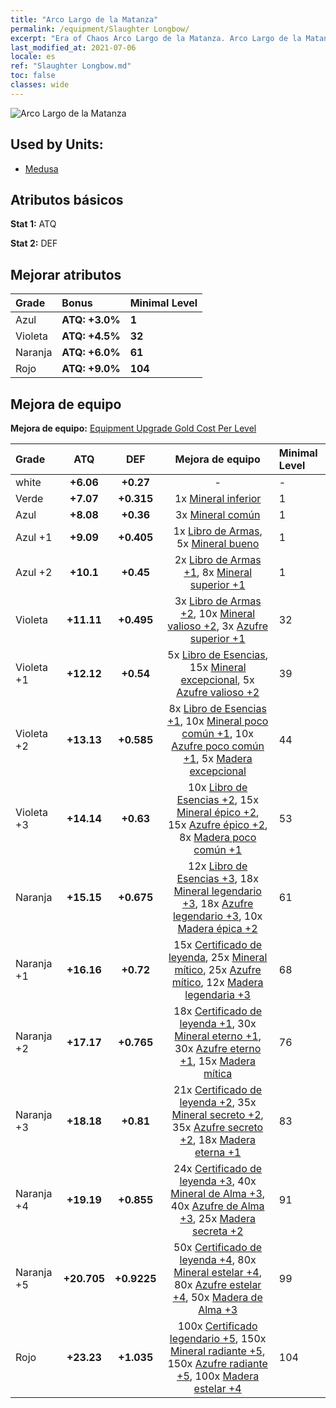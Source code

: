 ```yaml
---
title: "Arco Largo de la Matanza"
permalink: /equipment/Slaughter Longbow/
excerpt: "Era of Chaos Arco Largo de la Matanza. Arco Largo de la Matanza"
last_modified_at: 2021-07-06
locale: es
ref: "Slaughter Longbow.md"
toc: false
classes: wide
---
```


  ![Arco Largo de la Matanza](/images/e/e_7041.png)

## Used by Units:

* [Medusa](/es/units/Medusa/) 


## Atributos básicos
 **Stat 1:** ATQ

 **Stat 2:** DEF

## Mejorar atributos

  |     Grade    |   Bonus | Minimal Level | 
  |:-------------|:--------|:--------------| 
  | Azul | **ATQ: +3.0%** | **1** | 
  | Violeta | **ATQ: +4.5%** | **32** | 
  | Naranja | **ATQ: +6.0%** | **61** | 
  | Rojo | **ATQ: +9.0%** | **104** | 


## Mejora de equipo
 **Mejora de equipo:** [Equipment Upgrade Gold Cost Per Level](/equipment/EquipmentUpgradeCostPerLevel/) 

  |          Grade      | ATQ | DEF | Mejora de equipo | Minimal Level |
  |:--------------------|:---------:|:---------:|:----------------:|:--------------|
  | white | **+6.06** | **+0.27** | - | - |
  | Verde | **+7.07** | **+0.315** | 1x [Mineral inferior](/ItemsES/mat_1/) | 1 |
  | Azul | **+8.08** | **+0.36** | 3x [Mineral común](/ItemsES/mat_6/) | 1 |
  | Azul +1 | **+9.09** | **+0.405** | 1x [Libro de Armas](/ItemsES/mat_18/), 5x [Mineral bueno](/ItemsES/mat_12/) | 1 |
  | Azul +2 | **+10.1** | **+0.45** | 2x [Libro de Armas +1](/ItemsES/mat_25/), 8x [Mineral superior +1](/ItemsES/mat_19/) | 1 |
  | Violeta | **+11.11** | **+0.495** | 3x [Libro de Armas +2](/ItemsES/mat_32/), 10x [Mineral valioso +2](/ItemsES/mat_26/), 3x [Azufre superior +1](/ItemsES/mat_22/) | 32 |
  | Violeta +1 | **+12.12** | **+0.54** | 5x [Libro de Esencias](/ItemsES/mat_39/), 15x [Mineral excepcional](/ItemsES/mat_33/), 5x [Azufre valioso +2](/ItemsES/mat_29/) | 39 |
  | Violeta +2 | **+13.13** | **+0.585** | 8x [Libro de Esencias +1](/ItemsES/mat_46/), 10x [Mineral poco común +1](/ItemsES/mat_40/), 10x [Azufre poco común +1](/ItemsES/mat_43/), 5x [Madera excepcional](/ItemsES/mat_34/) | 44 |
  | Violeta +3 | **+14.14** | **+0.63** | 10x [Libro de Esencias +2](/ItemsES/mat_53/), 15x [Mineral épico +2](/ItemsES/mat_47/), 15x [Azufre épico +2](/ItemsES/mat_50/), 8x [Madera poco común +1](/ItemsES/mat_41/) | 53 |
  | Naranja | **+15.15** | **+0.675** | 12x [Libro de Esencias +3](/ItemsES/mat_60/), 18x [Mineral legendario +3](/ItemsES/mat_54/), 18x [Azufre legendario +3](/ItemsES/mat_57/), 10x [Madera épica +2](/ItemsES/mat_48/) | 61 |
  | Naranja +1 | **+16.16** | **+0.72** | 15x [Certificado de leyenda](/ItemsES/mat_67/), 25x [Mineral mítico](/ItemsES/mat_61/), 25x [Azufre mítico](/ItemsES/mat_64/), 12x [Madera legendaria +3](/ItemsES/mat_55/) | 68 |
  | Naranja +2 | **+17.17** | **+0.765** | 18x [Certificado de leyenda +1](/ItemsES/mat_74/), 30x [Mineral eterno +1](/ItemsES/mat_68/), 30x [Azufre eterno +1](/ItemsES/mat_71/), 15x [Madera mítica](/ItemsES/mat_62/) | 76 |
  | Naranja +3 | **+18.18** | **+0.81** | 21x [Certificado de leyenda +2](/ItemsES/mat_81/), 35x [Mineral secreto +2](/ItemsES/mat_75/), 35x [Azufre secreto +2](/ItemsES/mat_78/), 18x [Madera eterna +1](/ItemsES/mat_69/) | 83 |
  | Naranja +4 | **+19.19** | **+0.855** | 24x [Certificado de leyenda +3](/ItemsES/mat_88/), 40x [Mineral de Alma +3](/ItemsES/mat_82/), 40x [Azufre de Alma +3](/ItemsES/mat_85/), 25x [Madera secreta +2](/ItemsES/mat_76/) | 91 |
  | Naranja +5 | **+20.705** | **+0.9225** | 50x [Certificado de leyenda +4](/ItemsES/mat_95/), 80x [Mineral estelar +4](/ItemsES/mat_89/), 80x [Azufre estelar +4](/ItemsES/mat_92/), 50x [Madera de Alma +3](/ItemsES/mat_83/) | 99 |
  | Rojo | **+23.23** | **+1.035** | 100x [Certificado legendario +5](/ItemsES/mat_102/), 150x [Mineral radiante +5](/ItemsES/mat_96/), 150x [Azufre radiante +5](/ItemsES/mat_99/), 100x [Madera estelar +4](/ItemsES/mat_90/) | 104 |

